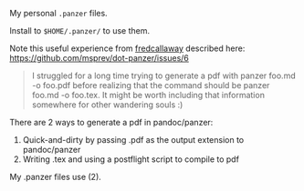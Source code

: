 My personal `.panzer` files.

Install to `$HOME/.panzer/` to use them.

Note this useful experience from
[fredcallaway](https://github.com/fredcallaway) described here:
https://github.com/msprev/dot-panzer/issues/6

> I struggled for a long time trying to generate a pdf with panzer foo.md -o
> foo.pdf before realizing that the command should be panzer foo.md -o foo.tex.
> It might be worth including that information somewhere for other wandering
> souls :)

There are 2 ways to generate a pdf in pandoc/panzer:

1. Quick-and-dirty by passing .pdf as the output extension to pandoc/panzer
2. Writing .tex and using a postflight script to compile to pdf

My .panzer files use (2).
